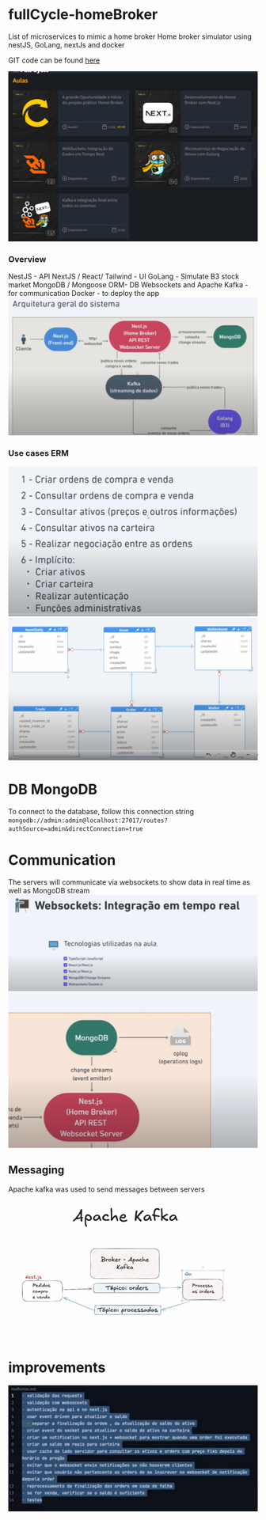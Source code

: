 # fullCycle-homeBroker
List of microservices to mimic a home broker
Home broker simulator using nestJS, GoLang, nextJs and docker

GIT code can be found [here](https://github.com/devfullcycle/imersao21)

![01-overview.png](images/01-overview.png)

### Overview
NestJS - API
NextJS / React/ Tailwind - UI
GoLang - Simulate B3 stock market
MongoDB / Mongoose ORM- DB
Websockets and Apache Kafka - for communication
Docker - to deploy the app
![02-architetura.png](images/02-architetura.png)

### Use cases ERM
![use cases.png](images/03-useCases.png)
![04-erm.png](images/04-erm.png)

# DB MongoDB
To connect to the database, follow this connection string
`mongodb://admin:admin@localhost:27017/routes?authSource=admin&directConnection=true`

# Communication
The servers will communicate via websockets to show data in real time as well as MongoDB stream
![websockets.png](images/05-websockets.png)
![mongoStream.png](images/06-mongoDBStream.png)

## Messaging
Apache kafka was used to send messages between servers
![kafka.png](images/07-kafka.png)


# improvements
![08-improvements.png](images/08-improvements.png)
